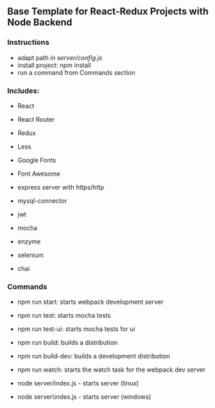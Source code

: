 ## Base Template for React-Redux Projects with Node Backend

### Instructions

* adapt path in *server/config.js*
* install project: npm install
* run a command from Commands section

### Includes:

* React
* React Router
* Redux
* Less
* Google Fonts
* Font Awesome


* express server with https/http
* mysql-connector
* jwt


* mocha
* enzyme
* selenium
* chai


### Commands
* npm run start: starts webpack development server
* npm run test: starts mocha tests
* npm run test-ui: starts mocha tests for ui
* npm run build: builds a distribution
* npm run build-dev: builds a development distribution
* npm run watch: starts the watch task for the webpack dev server

* node server/index.js - starts server (linux)
* node server\index.js - starts server (windows)